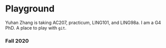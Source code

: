 # Playground
Yuhan Zhang is taking AC207, practicum, LING101, and LING98a.
I am a G4 PhD.
A place to play with `git`.

### Fall 2020
